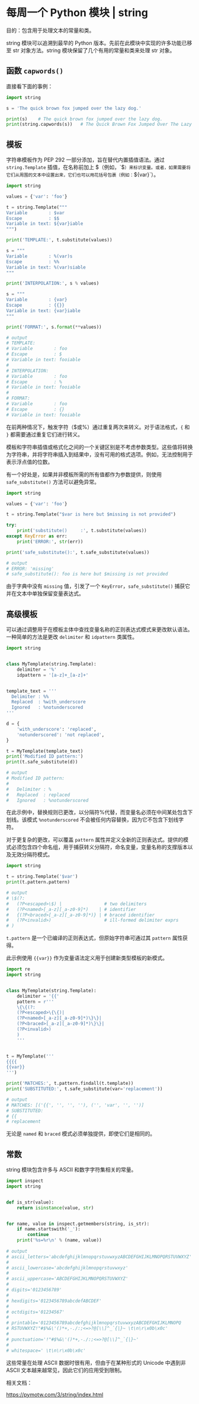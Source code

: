 # 每周一个 Python 模块 | string

目的：包含用于处理文本的常量和类。

string 模块可以追溯到最早的 Python 版本。先前在此模块中实现的许多功能已移至 str 对象方法。string 模块保留了几个有用的常量和类来处理 str 对象。

## 函数 `capwords()`
直接看下面的事例：

```python
import string

s = 'The quick brown fox jumped over the lazy dog.'

print(s)    # The quick brown fox jumped over the lazy dog.
print(string.capwords(s))   # The Quick Brown Fox Jumped Over The Lazy Dog.
```

## 模板
字符串模板作为 PEP 292 一部分添加，旨在替代内置插值语法。通过 `string.Template` 插值，在名称前加上 $（例如，`$`）来标识变量。或者，如果需要将它们从周围的文本中设置出来，它们也可以用花括号包裹（例如：`${var}`）。

```python
import string

values = {'var': 'foo'}

t = string.Template("""
Variable        : $var
Escape          : $$
Variable in text: ${var}iable
""")

print('TEMPLATE:', t.substitute(values))

s = """
Variable        : %(var)s
Escape          : %%
Variable in text: %(var)siable
"""

print('INTERPOLATION:', s % values)

s = """
Variable        : {var}
Escape          : {{}}
Variable in text: {var}iable
"""

print('FORMAT:', s.format(**values))

# output
# TEMPLATE:
# Variable        : foo
# Escape          : $
# Variable in text: fooiable
# 
# INTERPOLATION:
# Variable        : foo
# Escape          : %
# Variable in text: fooiable
# 
# FORMAT:
# Variable        : foo
# Escape          : {}
# Variable in text: fooiable
```

在前两种情况下，触发字符（$或%）通过重复两次来转义。对于语法格式，`{` 和 `}` 都需要通过重复它们进行转义。

模板和字符串插值或格式化之间的一个关键区别是不考虑参数类型。这些值将转换为字符串，并将字符串插入到结果中，没有可用的格式选项。例如，无法控制用于表示浮点值的位数。

有一个好处是，如果并非模板所需的所有值都作为参数提供，则使用 `safe_substitute()` 方法可以避免异常。

```python
import string

values = {'var': 'foo'}

t = string.Template("$var is here but $missing is not provided")

try:
    print('substitute()     :', t.substitute(values))
except KeyError as err:
    print('ERROR:', str(err))

print('safe_substitute():', t.safe_substitute(values))

# output
# ERROR: 'missing'
# safe_substitute(): foo is here but $missing is not provided
```

由于字典中没有 `missing` 值，引发了一个 `KeyError`，`safe_substitute()` 捕获它并在文本中单独保留变量表达式。

## 高级模板
可以通过调整用于在模板主体中查找变量名称的正则表达式模式来更改默认语法。一种简单的方法是更改 `delimiter` 和 `idpattern` 类属性。

```python
import string


class MyTemplate(string.Template):
    delimiter = '%'
    idpattern = '[a-z]+_[a-z]+'


template_text = '''
  Delimiter : %%
  Replaced  : %with_underscore
  Ignored   : %notunderscored
'''

d = {
    'with_underscore': 'replaced',
    'notunderscored': 'not replaced',
}

t = MyTemplate(template_text)
print('Modified ID pattern:')
print(t.safe_substitute(d))

# output
# Modified ID pattern:
# 
#   Delimiter : %
#   Replaced  : replaced
#   Ignored   : %notunderscored
```

在此示例中，替换规则已更改，以分隔符%代替，而变量名必须在中间某处包含下划线。该模式 `%notunderscored` 不会被任何内容替换，因为它不包含下划线字符。

对于更复杂的更改，可以覆盖 `pattern` 属性并定义全新的正则表达式。提供的模式必须包含四个命名组，用于捕获转义分隔符，命名变量，变量名称的支撑版本以及无效分隔符模式。

```python
import string

t = string.Template('$var')
print(t.pattern.pattern)

# output
# \$(?:
#   (?P<escaped>\$) |                # two delimiters
#   (?P<named>[_a-z][_a-z0-9]*)    | # identifier
#   {(?P<braced>[_a-z][_a-z0-9]*)} | # braced identifier
#   (?P<invalid>)                    # ill-formed delimiter exprs
# )
```

`t.pattern` 是一个已编译的正则表达式，但原始字符串可通过其 `pattern` 属性获得。

此示例使用 `{{var}}` 作为变量语法定义用于创建新类型模板的新模式。

```python
import re
import string


class MyTemplate(string.Template):
    delimiter = '{{'
    pattern = r'''
    \{\{(?:
    (?P<escaped>\{\{)|
    (?P<named>[_a-z][_a-z0-9]*)\}\}|
    (?P<braced>[_a-z][_a-z0-9]*)\}\}|
    (?P<invalid>)
    )
    '''


t = MyTemplate('''
{{{{
{{var}}
''')

print('MATCHES:', t.pattern.findall(t.template))
print('SUBSTITUTED:', t.safe_substitute(var='replacement'))

# output
# MATCHES: [('{{', '', '', ''), ('', 'var', '', '')]
# SUBSTITUTED:
# {{
# replacement
```

无论是 `named` 和 `braced` 模式必须单独提供，即使它们是相同的。

## 常数
string 模块包含许多与 ASCII 和数字字符集相关的常量。

```python
import inspect
import string


def is_str(value):
    return isinstance(value, str)


for name, value in inspect.getmembers(string, is_str):
    if name.startswith('_'):
        continue
    print('%s=%r\n' % (name, value))
    
# output
# ascii_letters='abcdefghijklmnopqrstuvwxyzABCDEFGHIJKLMNOPQRSTUVWXYZ'
# 
# ascii_lowercase='abcdefghijklmnopqrstuvwxyz'
# 
# ascii_uppercase='ABCDEFGHIJKLMNOPQRSTUVWXYZ'
# 
# digits='0123456789'
# 
# hexdigits='0123456789abcdefABCDEF'
# 
# octdigits='01234567'
# 
# printable='0123456789abcdefghijklmnopqrstuvwxyzABCDEFGHIJKLMNOPQ
# RSTUVWXYZ!"#$%&\'()*+,-./:;<=>?@[\\]^_`{|}~ \t\n\r\x0b\x0c'
# 
# punctuation='!"#$%&\'()*+,-./:;<=>?@[\\]^_`{|}~'
# 
# whitespace=' \t\n\r\x0b\x0c'
```

这些常量在处理 ASCII 数据时很有用，但由于在某种形式的 Unicode 中遇到非 ASCII 文本越来越常见，因此它们的应用受到限制。

相关文档：

https://pymotw.com/3/string/index.html